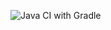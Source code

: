 ![Java CI with Gradle](https://github.com/testowanieaplikacjijavaug/laboratorium-6-zadanie-5-pzaleszczyk/workflows/Java%20CI%20with%20Gradle/badge.svg)

